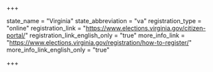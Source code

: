 +++

state_name = "Virginia"
state_abbreviation = "va"
registration_type = "online"
registration_link = "https://www.elections.virginia.gov/citizen-portal/"
registration_link_english_only = "true"
more_info_link = "https://www.elections.virginia.gov/registration/how-to-register/"
more_info_link_english_only = "true"

+++